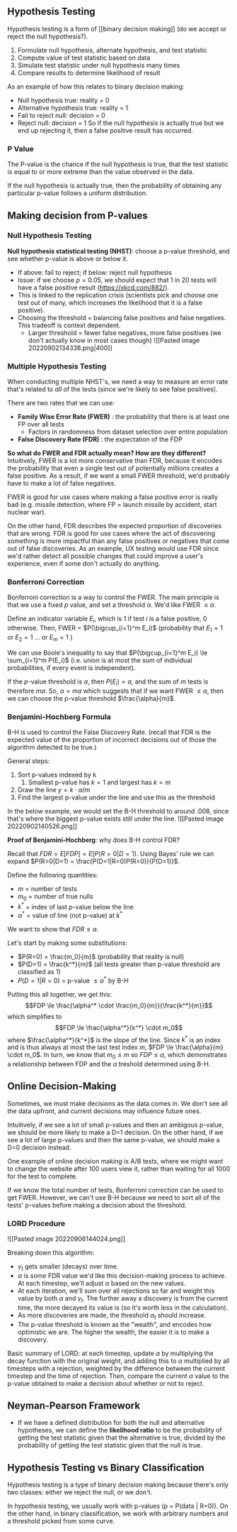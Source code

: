 ## Hypothesis Testing
Hypothesis testing is a form of [[binary decision making]] (do we accept or reject the null hypothesis?).

1. Formulate null hypothesis, alternate hypothesis, and test statistic
2. Compute value of test statistic based on data
3. Simulate test statistic under null hypothesis many times
4. Compare results to determine likelihood of result

As an example of how this relates to binary decision making:
 - Null hypothesis true: reality = 0
 - Alternative hypothesis true: reality = 1
 - Fail to reject null: decision = 0
 - Reject null: decision = 1
So if the null hypothesis is actually true but we end up rejecting it, then a false positive result has occurred.

### P Value
The P-value is the chance if the null hypothesis is true, that the test statistic is equal to or more extreme than the value observed in the data.

If the null hypothesis is actually true, then the probability of obtaining any particular p-value follows a uniform distribution.


## Making decision from P-values

### Null Hypothesis Testing
**Null hypothesis statistical testing (NHST)**: choose a p-value threshold, and see whether p-value is above or below it.
 - If above: fail to reject; if below: reject null hypothesis
 - Issue: if we choose $p = 0.05$, we should expect that 1 in 20 tests will have a false positive result (https://xkcd.com/882/).
 - This is linked to the replication crisis (scientists pick and choose one test out of many, which increases the likelihood that it is a false positive).
 - Choosing the threshold = balancing false positives and false negatives. This tradeoff is context dependent. 
	 - Larger threshold = fewer false negatives, more false positives (we don't actually know in most cases though) ![[Pasted image 20220902134338.png|400]]

### Multiple Hypothesis Testing
When conducting multiple NHST's, we need a way to measure an error rate that's related to *all* of the tests (since we're likely to see false positives).

There are two rates that we can use:
 - **Family Wise Error Rate (FWER)** : the probability that there is at least one FP over all tests
	 - Factors in randomness from dataset selection over entire population
 - **False Discovery Rate (FDR)** : the expectation of the FDP

**So what do FWER and FDR actually mean? How are they different?**
Intuitively, FWER is a lot more conservative than FDR, because it encodes the probability that even a single test out of potentially millions creates a false positive. As a result, if we want a small FWER threshold, we'd probably have to make a lot of false negatives.

FWER is good for use cases where making a false positive error is really bad (e.g. missile detection, where FP = launch missile by accident, start nuclear war). 

On the other hand, FDR describes the expected proportion of discoveries that are wrong. FDR is good for use cases where the act of discovering something is more impactful than any false positives or negatives that come out of false discoveries. As an example, UX testing would use FDR since we'd rather detect all possible changes that could improve a user's experience, even if some don't actually do anything.

### Bonferroni Correction
Bonferroni correction is a way to control the FWER.
The main principle is that we use a fixed $p$ value, and set a threshold $\alpha$. We'd like FWER $\le \alpha$.

Define an indicator variable $E_i$, which is $1$ if test $i$ is a false positive, 0 otherwise.
Then, FWER = $P(\bigcup_{i=1}^m E_i)$ (probability that $E_1 = 1$ or $E_2 = 1$ ... or $E_m = 1$ )

We can use Boole's inequality to say that $P(\bigcup_{i=1}^m E_i) \le \sum_{i=1}^m P(E_i)$ (i.e. union is at most the sum of individual probabilities, if every event is independent).

If the $p$-value threshold is $a$, then $P(E_i) = a$, and the sum of $m$ tests is therefore $ma$.
So, $\alpha = ma$ which suggests that if we want FWER $\le \alpha$, then we can choose the p-value threshold $\frac{\alpha}{m}$.

### Benjamini-Hochberg Formula
B-H is used to control the False Discovery Rate. (recall that FDR is the expected value of the proportion of incorrect decisions out of those the algorithm detected to be true.)

General steps:
1. Sort p-values indexed by k
	1. Smallest p-value has $k=1$ and largest has $k=m$ 
2. Draw the line $y = k \cdot \alpha/m$
3. Find the largest p-value under the line and use this as the threshold

In the below example, we would set the B-H threshold to around .008, since that's where the biggest p-value exists still under the line.
![[Pasted image 20220902140526.png]]

**Proof of Benjamini-Hochberg**: why does B-H control FDR?

Recall that $FDR = E[FDP] = E[P(R=0|D=1)$.
Using Bayes' rule we can expand $P(R=0|D=1) = \frac{P(D=1|R=0)P(R=0)}{P(D=1)}$.

Define the following quantities:
 - $m$ = number of tests
 - $m_0$ = number of true nulls
 - $k^*$ = index of last p-value below the line
 - $\alpha^*$ = value of line (not p-value) at $k^*$

We want to show that $FDR \le \alpha$.

Let's start by making some substitutions:
 - $P(R=0) = \frac{m_0}{m}$ (probability that reality is null)
 - $P(D=1) = \frac{k^*}{m}$ (all tests greater than p-value threshold are classified as 1)
 - $P(D=1|R=0)$ = p-value $\le \alpha^*$ by B-H

Putting this all together, we get this:
$$FDP \le \frac{\alpha^* \cdot \frac{m_0}{m}}{\frac{k^*}{m}}$$
which simplifies to
$$FDP \le \frac{\alpha^*}{k^*} \cdot m_0$$
where $\frac{\alpha^*}{k^*}$ is the slope of the line. Since $k^*$ is an index and is thus always at most the last test index $m$, $FDP \le \frac{\alpha}{m} \cdot m_0$.
In turn, we know that $m_0 \le m$ so $FDP \le \alpha$, which demonstrates a relationship between FDP and the $\alpha$ treshold determined using B-H.


## Online Decision-Making
Sometimes, we must make decisions as the data comes in. We don't see all the data upfront, and current decisions may influence future ones.

Intuitively, if we see a lot of small p-values and then an ambigous p-value, we should be more likely to make a D=1 decision. On the other hand, if we see a lot of large p-values and then the same p-value, we should make a D=0 decision instead.

One example of online decision making is A/B tests, where we might want to change the website after 100 users view it, rather than waiting for all 1000 for the test to complete.

If we know the total number of tests, Bonferroni correction can be used to get FWER.
However, we can't use B-H because we need to sort all of the tests' p-values before making a decision about the threshold.


### LORD Procedure
![[Pasted image 20220906144024.png]]

Breaking down this algorithm:
- $\gamma_t$ gets smaller (decays) over time.
- $\alpha$ is some FDR value we'd like this decision-making process to achieve. At each timestep, we'll adjust $\alpha$ based on the new values.
- At each iteration, we'll sum over all rejections so far and weight this value by both $\alpha$ and $\gamma_t$. The further away a discovery is from the current time, the more decayed its value is (so it's worth less in the calculation). 
- As more discoveries are made, the threshold $\alpha_t$ should increase.
- The p-value threshold is known as the "wealth", and encodes how optimistic we are. The higher the wealth, the easier it is to make a discovery.

Basic summary of LORD: at each timestep, update $\alpha$ by multiplying the decay function with the original weight, and adding this to $\alpha$ multiplied by all timesteps with a rejection, weighted by the difference between the current timestep and the time of rejection.
Then, compare the current $\alpha$ value to the p-value obtained to make a decision about whether or not to reject.


## Neyman-Pearson Framework
 - If we have a defined distribution for both the null and alternative hypotheses, we can define the **likelihood ratio** to be the probability of getting the test statistic given that the alternative is true, divided by the probability of getting the test statistic given that the null is true.


## Hypothesis Testing vs Binary Classification
Hypothesis testing is a type of binary decision making because there's only two classes: either we reject the null, or we don't.

In hypothesis testing, we usually work with p-values (p = P(data | R=0)). 
On the other hand, in binary classification, we work with arbitrary numbers and a threshold picked from some curve.
